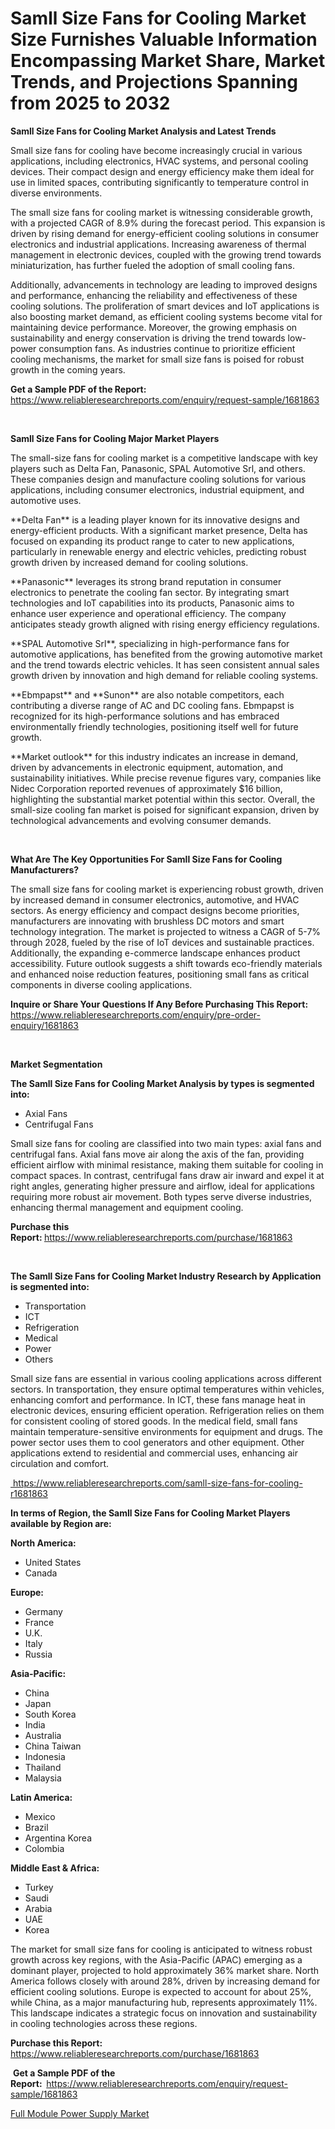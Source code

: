 <p><h1>Samll Size Fans for Cooling Market Size Furnishes Valuable Information Encompassing Market Share, Market Trends, and Projections Spanning from 2025 to 2032</h1></p><p><strong>Samll Size Fans for Cooling Market Analysis and Latest Trends</strong></p>
<p><p>Small size fans for cooling have become increasingly crucial in various applications, including electronics, HVAC systems, and personal cooling devices. Their compact design and energy efficiency make them ideal for use in limited spaces, contributing significantly to temperature control in diverse environments.</p><p>The small size fans for cooling market is witnessing considerable growth, with a projected CAGR of 8.9% during the forecast period. This expansion is driven by rising demand for energy-efficient cooling solutions in consumer electronics and industrial applications. Increasing awareness of thermal management in electronic devices, coupled with the growing trend towards miniaturization, has further fueled the adoption of small cooling fans.</p><p>Additionally, advancements in technology are leading to improved designs and performance, enhancing the reliability and effectiveness of these cooling solutions. The proliferation of smart devices and IoT applications is also boosting market demand, as efficient cooling systems become vital for maintaining device performance. Moreover, the growing emphasis on sustainability and energy conservation is driving the trend towards low-power consumption fans. As industries continue to prioritize efficient cooling mechanisms, the market for small size fans is poised for robust growth in the coming years.</p></p>
<p><strong>Get a Sample PDF of the Report:&nbsp;</strong> <a href="https://www.reliableresearchreports.com/enquiry/request-sample/1681863?utm_campaign=3250&utm_medium=2&utm_source=Github&utm_content=ia&utm_term=24032025&utm_id=samll-size-fans-for-cooling">https://www.reliableresearchreports.com/enquiry/request-sample/1681863</a></p>
<p>&nbsp;</p>
<p><strong>Samll Size Fans for Cooling Major Market Players</strong></p>
<p><p>The small-size fans for cooling market is a competitive landscape with key players such as Delta Fan, Panasonic, SPAL Automotive Srl, and others. These companies design and manufacture cooling solutions for various applications, including consumer electronics, industrial equipment, and automotive uses.</p><p>**Delta Fan** is a leading player known for its innovative designs and energy-efficient products. With a significant market presence, Delta has focused on expanding its product range to cater to new applications, particularly in renewable energy and electric vehicles, predicting robust growth driven by increased demand for cooling solutions.</p><p>**Panasonic** leverages its strong brand reputation in consumer electronics to penetrate the cooling fan sector. By integrating smart technologies and IoT capabilities into its products, Panasonic aims to enhance user experience and operational efficiency. The company anticipates steady growth aligned with rising energy efficiency regulations. </p><p>**SPAL Automotive Srl**, specializing in high-performance fans for automotive applications, has benefited from the growing automotive market and the trend towards electric vehicles. It has seen consistent annual sales growth driven by innovation and high demand for reliable cooling systems.</p><p>**Ebmpapst** and **Sunon** are also notable competitors, each contributing a diverse range of AC and DC cooling fans. Ebmpapst is recognized for its high-performance solutions and has embraced environmentally friendly technologies, positioning itself well for future growth.</p><p>**Market outlook** for this industry indicates an increase in demand, driven by advancements in electronic equipment, automation, and sustainability initiatives. While precise revenue figures vary, companies like Nidec Corporation reported revenues of approximately $16 billion, highlighting the substantial market potential within this sector. Overall, the small-size cooling fan market is poised for significant expansion, driven by technological advancements and evolving consumer demands.</p></p>
<p>&nbsp;</p>
<p><strong>What Are The Key Opportunities For Samll Size Fans for Cooling Manufacturers?</strong></p>
<p><p>The small size fans for cooling market is experiencing robust growth, driven by increased demand in consumer electronics, automotive, and HVAC sectors. As energy efficiency and compact designs become priorities, manufacturers are innovating with brushless DC motors and smart technology integration. The market is projected to witness a CAGR of 5-7% through 2028, fueled by the rise of IoT devices and sustainable practices. Additionally, the expanding e-commerce landscape enhances product accessibility. Future outlook suggests a shift towards eco-friendly materials and enhanced noise reduction features, positioning small fans as critical components in diverse cooling applications.</p></p>
<p><strong>Inquire or Share Your Questions If Any Before Purchasing This Report:</strong> <a href="https://www.reliableresearchreports.com/enquiry/pre-order-enquiry/1681863?utm_campaign=3250&utm_medium=2&utm_source=Github&utm_content=ia&utm_term=24032025&utm_id=samll-size-fans-for-cooling">https://www.reliableresearchreports.com/enquiry/pre-order-enquiry/1681863</a></p>
<p>&nbsp;</p>
<p><strong>Market Segmentation</strong></p>
<p><strong>The Samll Size Fans for Cooling Market Analysis by types is segmented into:</strong></p>
<p><ul><li>Axial Fans</li><li>Centrifugal Fans</li></ul></p>
<p><p>Small size fans for cooling are classified into two main types: axial fans and centrifugal fans. Axial fans move air along the axis of the fan, providing efficient airflow with minimal resistance, making them suitable for cooling in compact spaces. In contrast, centrifugal fans draw air inward and expel it at right angles, generating higher pressure and airflow, ideal for applications requiring more robust air movement. Both types serve diverse industries, enhancing thermal management and equipment cooling.</p></p>
<p><strong>Purchase this Report:&nbsp;</strong><a href="https://www.reliableresearchreports.com/purchase/1681863?utm_campaign=3250&utm_medium=2&utm_source=Github&utm_content=ia&utm_term=24032025&utm_id=samll-size-fans-for-cooling">https://www.reliableresearchreports.com/purchase/1681863</a></p>
<p>&nbsp;</p>
<p><strong>The Samll Size Fans for Cooling Market Industry Research by Application is segmented into:</strong></p>
<p><ul><li>Transportation</li><li>ICT</li><li>Refrigeration</li><li>Medical</li><li>Power</li><li>Others</li></ul></p>
<p><p>Small size fans are essential in various cooling applications across different sectors. In transportation, they ensure optimal temperatures within vehicles, enhancing comfort and performance. In ICT, these fans manage heat in electronic devices, ensuring efficient operation. Refrigeration relies on them for consistent cooling of stored goods. In the medical field, small fans maintain temperature-sensitive environments for equipment and drugs. The power sector uses them to cool generators and other equipment. Other applications extend to residential and commercial uses, enhancing air circulation and comfort.</p></p>
<p><a href="https://www.reliableresearchreports.com/samll-size-fans-for-cooling-r1681863?utm_campaign=3250&utm_medium=2&utm_source=Github&utm_content=ia&utm_term=24032025&utm_id=samll-size-fans-for-cooling">&nbsp;https://www.reliableresearchreports.com/samll-size-fans-for-cooling-r1681863</a></p>
<p><strong>In terms of Region, the Samll Size Fans for Cooling Market Players available by Region are:</strong></p>
<p>
    <p> <strong> North America: </strong>
        <ul>
            <li>United States</li>
            <li>Canada</li>
        </ul>
        </p> 
    <p> <strong> Europe: </strong>
        <ul>
            <li>Germany</li>
            <li>France</li>
            <li>U.K.</li>
            <li>Italy</li>
            <li>Russia</li>
        </ul>
        </p> 
    <p> <strong> Asia-Pacific: </strong>
        <ul>
            <li>China</li>
            <li>Japan</li>
            <li>South Korea</li>
            <li>India</li>
            <li>Australia</li>
            <li>China Taiwan</li>
            <li>Indonesia</li>
            <li>Thailand</li>
            <li>Malaysia</li>
        </ul>
        </p> 
    <p> <strong> Latin America: </strong>
        <ul>
            <li>Mexico</li>
            <li>Brazil</li>
            <li>Argentina Korea</li>
            <li>Colombia</li>
        </ul>
        </p> 
    <p> <strong> Middle East & Africa: </strong>
        <ul>
            <li>Turkey</li>
            <li>Saudi</li>
            <li>Arabia</li>
            <li>UAE</li>
            <li>Korea</li>
        </ul>
    </p>
    </p>
<p><p>The market for small size fans for cooling is anticipated to witness robust growth across key regions, with the Asia-Pacific (APAC) emerging as a dominant player, projected to hold approximately 36% market share. North America follows closely with around 28%, driven by increasing demand for efficient cooling solutions. Europe is expected to account for about 25%, while China, as a major manufacturing hub, represents approximately 11%. This landscape indicates a strategic focus on innovation and sustainability in cooling technologies across these regions.</p></p>
<p><strong>Purchase this Report: </strong><a href="https://www.reliableresearchreports.com/purchase/1681863?utm_campaign=3250&utm_medium=2&utm_source=Github&utm_content=ia&utm_term=24032025&utm_id=samll-size-fans-for-cooling">https://www.reliableresearchreports.com/purchase/1681863</a></p>
<p>&nbsp;<strong>Get a Sample PDF of the Report:&nbsp;&nbsp;</strong><a href="https://www.reliableresearchreports.com/enquiry/request-sample/1681863?utm_campaign=3250&utm_medium=2&utm_source=Github&utm_content=ia&utm_term=24032025&utm_id=samll-size-fans-for-cooling">https://www.reliableresearchreports.com/enquiry/request-sample/1681863</a></p>
<p><strong></strong></p>
<p><p><a href="https://github.com/fraryatena85/Market-Research-Report-List-1/blob/main/full-module-power-supply-market.md?utm_campaign=3250&utm_medium=2&utm_source=Github&utm_content=ia&utm_term=24032025&utm_id=samll-size-fans-for-cooling">Full Module Power Supply Market</a></p></p>